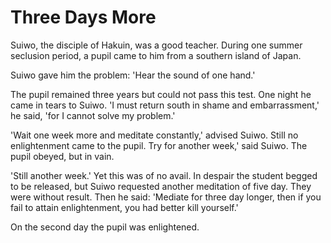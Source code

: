 # Three Days More

Suiwo, the disciple of Hakuin, was a good teacher. During one summer seclusion period, a pupil came to him from a southern island of Japan.

Suiwo gave him the problem: 'Hear the sound of one hand.'

The pupil remained three years but could not pass this test. One night he came in tears to Suiwo. 'I must return south in shame and embarrassment,' he said, 'for I cannot solve my problem.'

'Wait one week more and meditate constantly,' advised Suiwo. Still no enlightenment came to the pupil. Try for another week,' said Suiwo. The pupil obeyed, but in vain.

'Still another week.' Yet this was of no avail. In despair the student begged to be released, but Suiwo requested another meditation of five day. They were without result. Then he said: 'Mediate for three day longer, then if you fail to attain enlightenment, you had better kill yourself.'

On the second day the pupil was enlightened.